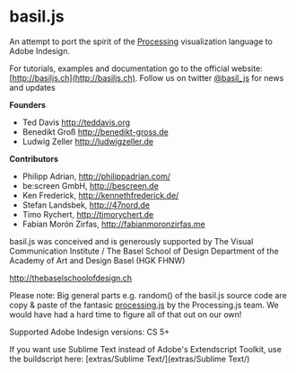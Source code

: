 basil.js
========

An attempt to port the spirit of the [Processing](http://processing.org/) visualization language to Adobe Indesign.

For tutorials, examples and documentation go to the official website: [http://basiljs.ch](http://basiljs.ch). Follow us on twitter [@basil_js](https://twitter.com/basil_js) for news and updates

**Founders**
- Ted Davis http://teddavis.org
- Benedikt Groß http://benedikt-gross.de
- Ludwig Zeller http://ludwigzeller.de

**Contributors**
- Philipp Adrian, http://philippadrian.com/
- be:screen GmbH, http://bescreen.de
- Ken Frederick, http://kennethfrederick.de/
- Stefan Landsbek, http://47nord.de
- Timo Rychert, http://timorychert.de
- Fabian Morón Zirfas, http://fabianmoronzirfas.me


basil.js was conceived and is generously supported by
The Visual Communication Institute / The Basel School of Design
Department of the Academy of Art and Design Basel (HGK FHNW)

http://thebaselschoolofdesign.ch

Please note: Big general parts e.g. random() of the basil.js source code are copy & paste
of the fantasic [processing.js](http://processingjs.org) by the Processing.js team. We would have had a hard time to figure all of that out on our own!

Supported Adobe Indesign versions: CS 5+

If you want use Sublime Text instead of Adobe's Extendscript Toolkit, use the buildscript here: [extras/Sublime Text/](extras/Sublime Text/)
